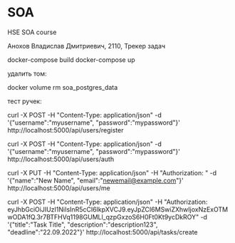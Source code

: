 # SOA
HSE SOA course

Анохов Владислав Дмитриевич, 2110, Трекер задач 

docker-compose build 
docker-compose up


удалить том: 

docker volume rm soa_postgres_data

тест ручек:

curl -X POST -H "Content-Type: application/json" -d '{"username":"myusername", "password":"mypassword"}' http://localhost:5000/api/users/register

curl -X POST -H "Content-Type: application/json"      -d '{"username":"myusername", "password":"mypassword"}'      http://localhost:5000/api/users/auth

curl -X PUT      -H "Content-Type: application/json"      -H "Authorization: <token>"      -d '{"name":"New Name", "email":"newemail@example.com"}'      http://localhost:5000/api/users/me

curl -X POST -H "Content-Type: application/json"       -H "Authorization: eyJhbGciOiJIUzI1NiIsInR5cCI6IkpXVCJ9.eyJpZCI6MSwiZXhwIjoxNzExOTMwODA1fQ.3r7BTFHVq1198GUMLl_qzpGxzoS6H0Ft0Kt9ycDkROY"      -d '{"title":"Task Title", "description":"description123", "deadline":"22.09.2022"}'      http://localhost:5000/api/tasks/create
